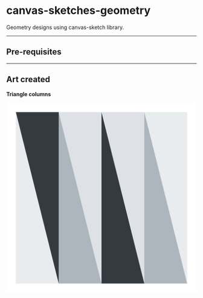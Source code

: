 # canvas-sketches-geometry
Geometry designs using canvas-sketch library.

----------------------------------------------------------------

## Pre-requisites

----------------------------------------------------------------
## Art created
**Triangle columns**

![Triangle columns](output/triangleColumns/2022.01.12-21.01.24.png)
